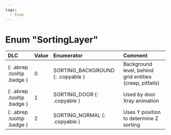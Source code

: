 ```yaml
---
tags:
  - Enum
---
```

# Enum "SortingLayer"
|DLC|Value|Enumerator|Comment|
|:--|:--|:--|:--|
|[ ](#){: .abrep .tooltip .badge }|0 |SORTING_BACKGROUND {: .copyable } | Background level, behind grid entities (creep, pitfalls) |
|[ ](#){: .abrep .tooltip .badge }|1 |SORTING_DOOR {: .copyable } | Used by door Xray animation |
|[ ](#){: .abrep .tooltip .badge }|2 |SORTING_NORMAL {: .copyable } | Uses Y position to determine Z sorting |